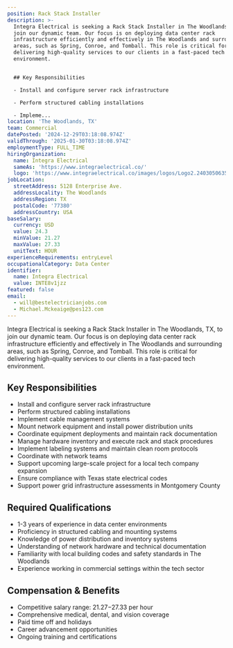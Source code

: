 ```yaml
---
position: Rack Stack Installer
description: >-
  Integra Electrical is seeking a Rack Stack Installer in The Woodlands, TX, to
  join our dynamic team. Our focus is on deploying data center rack
  infrastructure efficiently and effectively in The Woodlands and surrounding
  areas, such as Spring, Conroe, and Tomball. This role is critical for
  delivering high-quality services to our clients in a fast-paced tech
  environment.


  ## Key Responsibilities

  - Install and configure server rack infrastructure

  - Perform structured cabling installations

  - Impleme...
location: 'The Woodlands, TX'
team: Commercial
datePosted: '2024-12-29T03:18:08.974Z'
validThrough: '2025-01-30T03:18:08.974Z'
employmentType: FULL_TIME
hiringOrganization:
  name: Integra Electrical
  sameAs: 'https://www.integraelectrical.co/'
  logo: 'https://www.integraelectrical.co/images/logos/Logo2.2403050635216.png'
jobLocation:
  streetAddress: 5128 Enterprise Ave.
  addressLocality: The Woodlands
  addressRegion: TX
  postalCode: '77380'
  addressCountry: USA
baseSalary:
  currency: USD
  value: 24.3
  minValue: 21.27
  maxValue: 27.33
  unitText: HOUR
experienceRequirements: entryLevel
occupationalCategory: Data Center
identifier:
  name: Integra Electrical
  value: INTE8v1jzz
featured: false
email:
  - will@bestelectricianjobs.com
  - Michael.Mckeaige@pes123.com
---
```




Integra Electrical is seeking a Rack Stack Installer in The Woodlands, TX, to join our dynamic team. Our focus is on deploying data center rack infrastructure efficiently and effectively in The Woodlands and surrounding areas, such as Spring, Conroe, and Tomball. This role is critical for delivering high-quality services to our clients in a fast-paced tech environment.

## Key Responsibilities
- Install and configure server rack infrastructure
- Perform structured cabling installations
- Implement cable management systems
- Mount network equipment and install power distribution units
- Coordinate equipment deployments and maintain rack documentation
- Manage hardware inventory and execute rack and stack procedures
- Implement labeling systems and maintain clean room protocols
- Coordinate with network teams
- Support upcoming large-scale project for a local tech company expansion
- Ensure compliance with Texas state electrical codes
- Support power grid infrastructure assessments in Montgomery County

## Required Qualifications
- 1-3 years of experience in data center environments
- Proficiency in structured cabling and mounting systems
- Knowledge of power distribution and inventory systems
- Understanding of network hardware and technical documentation
- Familiarity with local building codes and safety standards in The Woodlands
- Experience working in commercial settings within the tech sector

## Compensation & Benefits
- Competitive salary range: $21.27-$27.33 per hour
- Comprehensive medical, dental, and vision coverage
- Paid time off and holidays
- Career advancement opportunities
- Ongoing training and certifications
